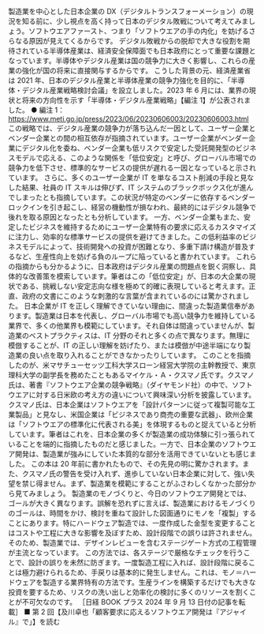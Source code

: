 ###

製造業を中心とした日本企業の DX（デジタルトランスフォーメーション）の現況を知る前に、少し視点を高く持って日本のデジタル敗戦について考えてみましょう。ソフトウエアファースト、つまり「ソフトウエアの手の内化」を妨げるさらなる原因が見えてくるからです。
デジタル敗戦からの脱却で大きな役割を期待されている半導体産業は、経済安全保障面でも日本政府にとって重要な課題となっています。半導体やデジタル産業は国の競争力に大きく影響し、これらの産業の強化が国の将来に直接関与するからです。
こうした背景の元、経済産業省は 2021 年、日本のデジタル産業と半導体産業の競争力強化を目的に、「半導体・デジタル産業戦略検討会議」を設立しました。2023 年 6 月には、業界の現状と将来の方向性を示す「半導体・デジタル産業戦略」【編注 1】が公表されました。
● 編注 1：https://www.meti.go.jp/press/2023/06/20230606003/20230606003.html
この戦略では、デジタル産業の競争力が落ち込んだ一因として、ユーザー企業とベンダー企業との間の相互依存が指摘されています。ユーザー企業がベンダー企業にデジタル化を委ね、ベンダー企業も低リスクで安定した受託開発型のビジネスモデルで応える、このような関係を「低位安定」と呼び、グローバル市場での競争力を低下させ、標準的なサービスの提供が遅れる一因となっていると示されています。
さらに、多くのユーザー企業が IT を単なるコスト削減の手段と見なした結果、社員の IT スキルは伸びず、IT システムのブラックボックス化が進んでしまったとも指摘しています。この状況が特定のベンダーに依存するベンダーロックインを引き起こし、経営の機動性が損なわれ、最終的にはデジタル競争で後れを取る原因となったとも分析しています。
一方、ベンダー企業もまた、安定したビジネスを維持するためにユーザー企業特有の要求に応えるカスタマイズに注力し、効率的な標準サービスの提供を避けてきました。この低利益率のビジネスモデルによって、技術開発への投資が困難となり、多重下請け構造が普及するなど、生産性向上を妨げる負のループに陥っていると書かれています。
これらの指摘からも分かるように、日本政府はデジタル産業の問題点を鋭く洞察し、具体的な改善策を模索しています。筆者はこの「低位安定」が、日本の大企業の現状である、挑戦しない安定志向な様を極めて的確に表現していると考えます。正直、政府の文書にこのような刺激的な言葉が含まれているのには驚かされました。
日本企業が IT を正しく理解できていない理由に、間違った製造業信奉があります。製造業は日本を代表し、グローバル市場でも高い競争力を維持している業界で、多くの他業界も模範にしています。それ自体は間違っていませんが、製造業のベストプラクティスは、IT 分野のそれと多くの点で異なります。無理に模倣することが、IT の正しい理解を妨げたり、または模倣が中途半端になり製造業の良い点を取り入れることができなかったりしています。
このことを指摘したのが、米マサチューセッツ工科大学スローン経営大学院の主幹教授で、東京理科大学の副学長を務めたこともあるマイケル・Ａ・クスマノ氏です。クスマノ氏は、著書『ソフトウエア企業の競争戦略』（ダイヤモンド社）の中で、ソフトウエアに対する日米欧の考え方の違いについて興味深い分析を披露しています。
クスマノ氏は、日本企業はソフトウエアを「設計パターンに従って複製可能な工業製品」と見なし、米国企業は「ビジネスであり商売の重要な武器」、欧州企業は「ソフトウエアの標準化に代表される美」を体現するものと捉えていると分析しています。筆者はこれを、日本企業の多くが製造業の成功体験に引っ張られていることを端的に指摘したものだと感じました。一方で、日本企業のソフトウエア開発は、製造業が強みにしていた本質的な部分を活用できていないとも感じました。
この本は 20 年前に書かれたもので、その先見の明に驚かされます。また、クスマノ氏の警告を受け入れず、進歩していない日本企業に対して、強い失望を禁じ得ません。まず、製造業を模範にすることがふさわしくなかった部分から見てみましょう。
製造業のモノづくりと、今日のソフトウエア開発とでは、ゴールが大きく異なります。誤解を恐れずに言えば、製造業におけるモノづくりのゴールは、時間をかけ、検討を重ねて設計した図面通りにモノを「複製」することにあります。特にハードウェア製造では、一度作成した金型を変更することはコストや工程に大きな影響を及ぼすため、設計段階での誤りは許されません。そのため、製造業では、デザインレビューを含むステージゲート方式の工程管理が主流となっています。
この方法では、各ステージで厳格なチェックを行うことで、設計の誤りを未然に防ぎます。一度製造工程に入れば、設計段階に戻ることは極力避けられるため、手戻りは基本的に発生しません。これは、モノ＝ハードウェアを製造する業界特有の方法です。生産ラインを構築するだけでも大きな投資を要するため、リスクの洗い出しと効率化の検討に多くのリソースを割くことが不可欠なのです。
［日経 BOOK プラス 2024 年 9 月 13 日付の記事を転載］
■ 第 2 回【及川卓也「顧客要求に応えるソフトウエア開発は『アジャイル』で」】を読む
